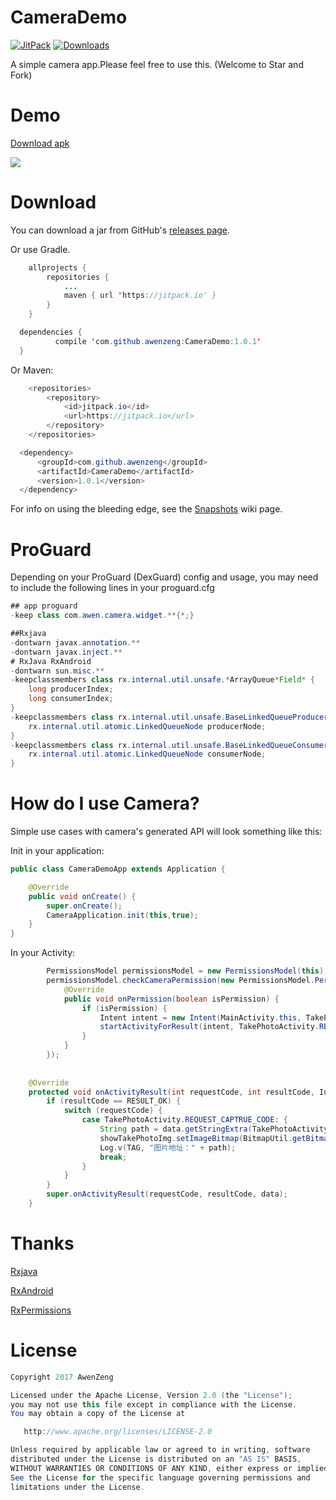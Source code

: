 # CameraDemo

[![JitPack](https://jitpack.io/v/awenzeng/CameraDemo.svg)](https://jitpack.io/#awenzeng/CameraDemo)
[![Downloads](https://jitpack.io/v/awenzeng/CameraDemo/month.svg)](https://jitpack.io/#awenzeng/CameraDemo)

A simple camera app.Please feel free to use this. (Welcome to Star and Fork)

# Demo
[Download apk](https://github.com/awenzeng/CameraDemo/blob/master/app/app-Awen_release-release.apk?raw=true)

![](https://github.com/awenzeng/CameraDemo/blob/master/resource/camera_demo.gif)

# Download
You can download a jar from GitHub's [releases page](https://github.com/awenzeng/CameraDemo/releases).

Or use Gradle.
```java
	allprojects {
		repositories {
			...
			maven { url 'https://jitpack.io' }
		}
	}
  ```
  ```java
  	dependencies {
	        compile 'com.github.awenzeng:CameraDemo:1.0.1'
	}

```
Or Maven:
```java
	<repositories>
		<repository>
		    <id>jitpack.io</id>
		    <url>https://jitpack.io</url>
		</repository>
	</repositories>
  ```
  ```java
  	<dependency>
	    <groupId>com.github.awenzeng</groupId>
	    <artifactId>CameraDemo</artifactId>
	    <version>1.0.1</version>
	</dependency>
```
For info on using the bleeding edge, see the [Snapshots](https://jitpack.io/#awenzeng/CameraDemo) wiki page.

# ProGuard
Depending on your ProGuard (DexGuard) config and usage, you may need to include the following lines in your proguard.cfg 

```java
## app proguard
-keep class com.awen.camera.widget.**{*;}

##Rxjava
-dontwarn javax.annotation.**
-dontwarn javax.inject.**
# RxJava RxAndroid
-dontwarn sun.misc.**
-keepclassmembers class rx.internal.util.unsafe.*ArrayQueue*Field* {
    long producerIndex;
    long consumerIndex;
}
-keepclassmembers class rx.internal.util.unsafe.BaseLinkedQueueProducerNodeRef {
    rx.internal.util.atomic.LinkedQueueNode producerNode;
}
-keepclassmembers class rx.internal.util.unsafe.BaseLinkedQueueConsumerNodeRef {
    rx.internal.util.atomic.LinkedQueueNode consumerNode;
}

```
# How do I use Camera?
Simple use cases with camera's generated API will look something like this:

Init in your application:
```java
public class CameraDemoApp extends Application {

    @Override
    public void onCreate() {
        super.onCreate();
        CameraApplication.init(this,true);
    }
}
```
In your Activity:
```java
        PermissionsModel permissionsModel = new PermissionsModel(this);
        permissionsModel.checkCameraPermission(new PermissionsModel.PermissionListener() {
            @Override
            public void onPermission(boolean isPermission) {
                if (isPermission) {
                    Intent intent = new Intent(MainActivity.this, TakePhotoActivity.class);
                    startActivityForResult(intent, TakePhotoActivity.REQUEST_CAPTRUE_CODE);
                }
            }
        });
        
    
    @Override
    protected void onActivityResult(int requestCode, int resultCode, Intent data) {
        if (resultCode == RESULT_OK) {
            switch (requestCode) {
                case TakePhotoActivity.REQUEST_CAPTRUE_CODE: {
                    String path = data.getStringExtra(TakePhotoActivity.RESULT_PHOTO_PATH);
                    showTakePhotoImg.setImageBitmap(BitmapUtil.getBitmap(path));
                    Log.v(TAG, "图片地址：" + path);
                    break;
                }
            }
        }
        super.onActivityResult(requestCode, resultCode, data);
    }

```
# Thanks
[Rxjava](https://github.com/ReactiveX/RxJava)

[RxAndroid](https://github.com/ReactiveX/RxAndroid)

[RxPermissions](https://github.com/tbruyelle/RxPermissions)

# License
```java
Copyright 2017 AwenZeng

Licensed under the Apache License, Version 2.0 (the "License");
you may not use this file except in compliance with the License.
You may obtain a copy of the License at

   http://www.apache.org/licenses/LICENSE-2.0

Unless required by applicable law or agreed to in writing, software
distributed under the License is distributed on an "AS IS" BASIS,
WITHOUT WARRANTIES OR CONDITIONS OF ANY KIND, either express or implied.
See the License for the specific language governing permissions and
limitations under the License.
```


